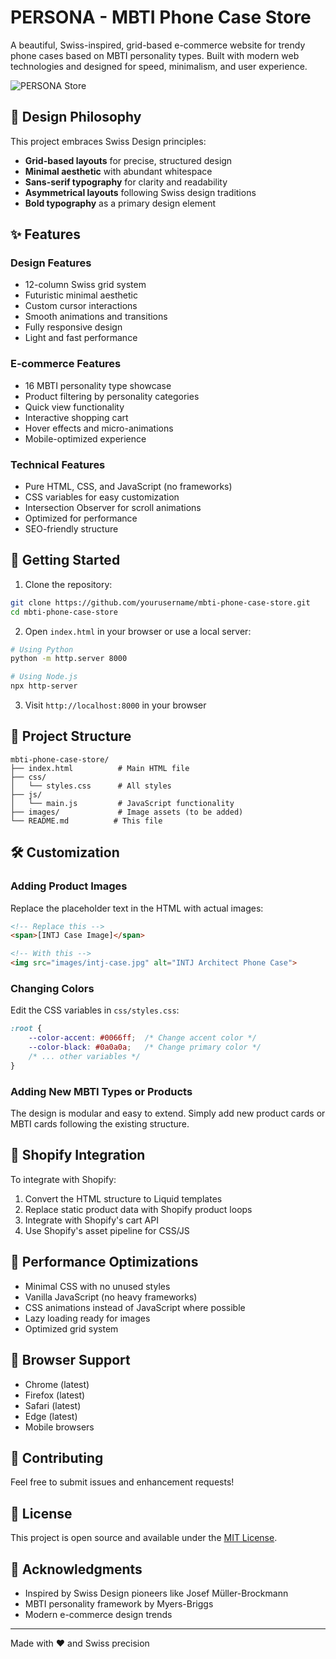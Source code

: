 # PERSONA - MBTI Phone Case Store

A beautiful, Swiss-inspired, grid-based e-commerce website for trendy phone cases based on MBTI personality types. Built with modern web technologies and designed for speed, minimalism, and user experience.

![PERSONA Store](images/preview.png)

## 🎨 Design Philosophy

This project embraces Swiss Design principles:
- **Grid-based layouts** for precise, structured design
- **Minimal aesthetic** with abundant whitespace
- **Sans-serif typography** for clarity and readability
- **Asymmetrical layouts** following Swiss design traditions
- **Bold typography** as a primary design element

## ✨ Features

### Design Features
- 12-column Swiss grid system
- Futuristic minimal aesthetic
- Custom cursor interactions
- Smooth animations and transitions
- Fully responsive design
- Light and fast performance

### E-commerce Features
- 16 MBTI personality type showcase
- Product filtering by personality categories
- Quick view functionality
- Interactive shopping cart
- Hover effects and micro-animations
- Mobile-optimized experience

### Technical Features
- Pure HTML, CSS, and JavaScript (no frameworks)
- CSS variables for easy customization
- Intersection Observer for scroll animations
- Optimized for performance
- SEO-friendly structure

## 🚀 Getting Started

1. Clone the repository:
```bash
git clone https://github.com/yourusername/mbti-phone-case-store.git
cd mbti-phone-case-store
```

2. Open `index.html` in your browser or use a local server:
```bash
# Using Python
python -m http.server 8000

# Using Node.js
npx http-server
```

3. Visit `http://localhost:8000` in your browser

## 📁 Project Structure

```
mbti-phone-case-store/
├── index.html          # Main HTML file
├── css/
│   └── styles.css      # All styles
├── js/
│   └── main.js         # JavaScript functionality
├── images/             # Image assets (to be added)
└── README.md          # This file
```

## 🛠️ Customization

### Adding Product Images

Replace the placeholder text in the HTML with actual images:

```html
<!-- Replace this -->
<span>[INTJ Case Image]</span>

<!-- With this -->
<img src="images/intj-case.jpg" alt="INTJ Architect Phone Case">
```

### Changing Colors

Edit the CSS variables in `css/styles.css`:

```css
:root {
    --color-accent: #0066ff;  /* Change accent color */
    --color-black: #0a0a0a;   /* Change primary color */
    /* ... other variables */
}
```

### Adding New MBTI Types or Products

The design is modular and easy to extend. Simply add new product cards or MBTI cards following the existing structure.

## 🔧 Shopify Integration

To integrate with Shopify:

1. Convert the HTML structure to Liquid templates
2. Replace static product data with Shopify product loops
3. Integrate with Shopify's cart API
4. Use Shopify's asset pipeline for CSS/JS

## 🎯 Performance Optimizations

- Minimal CSS with no unused styles
- Vanilla JavaScript (no heavy frameworks)
- CSS animations instead of JavaScript where possible
- Lazy loading ready for images
- Optimized grid system

## 📱 Browser Support

- Chrome (latest)
- Firefox (latest)
- Safari (latest)
- Edge (latest)
- Mobile browsers

## 🤝 Contributing

Feel free to submit issues and enhancement requests!

## 📄 License

This project is open source and available under the [MIT License](LICENSE).

## 🙏 Acknowledgments

- Inspired by Swiss Design pioneers like Josef Müller-Brockmann
- MBTI personality framework by Myers-Briggs
- Modern e-commerce design trends

---

Made with ❤️ and Swiss precision